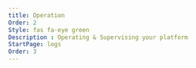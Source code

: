 ```yaml
---
title: Operation
Order: 2
Style: fas fa-eye green
Description : Operating & Supervising your platform
StartPage: logs
Order: 3
---
```


